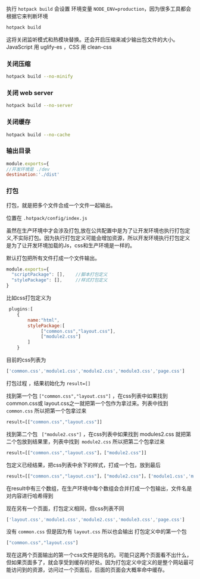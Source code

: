 执行 `hotpack build` 会设置  环境变量 `NODE_ENV=production`，因为很多工具都会根据它来判断环境

``` bash
hotpack build
```
这将关闭监听模式和热模块替换。还会开启压缩来减少输出包文件的大小。 JavaScript 用 uglify-es ，CSS 用 clean-css 

### 关闭压缩

``` bash
hotpack build --no-minify
```

### 关闭 web server

``` bash
hotpack build --no-server
```

### 关闭缓存

``` bash
hotpack build --no-cache
```

### 输出目录

``` js
module.exports={
//开发环境是 ./dev
destination:'./dist'
```
### 打包
打包，就是把多个文件合成一个文件一起输出。

位置在 `.hotpack/config/index.js`

虽然在生产环境中才会涉及打包,放在公共配置中是为了让开发环境也执行打包定义,不实际打包。因为执行打包定义可能会增加资源，所以开发环境执行打包定义是为了让开发环境加载的Js，css和生产环境是一样的。

默认打包把所有文件打成一个文件输出。
``` js
module.exports={
  "scriptPackage": [],    //脚本打包定义
  "stylePackage": [],     //样式打包定义
}
```
比如css打包定义为

``` js
 plugins:[
	{
		name:"html",
		stylePackage:[
			 ["common.css","layout.css"],
			 ["module2.css"]
		]
	}
```
目前的css列表为

``` js
['common.css','module1.css','module2.css','module3.css','page.css']
```
打包过程 ，结果初始化为 `result=[]`

找到第一个包 `["common.css","layout.css"]` ，在css列表中如果找到common.css或 layout.css之一就把第一个包作为拿过来。列表中找到` common.css` 所以把第一个包拿过来

``` js
result=[["common.css","layout.css"]]
``` 
找到第二个包 ` ["module2.css"]` ，在css列表中如果找到 modules2.css 就把第二个包放到结果里，列表中找到` module2.css` 所以把第二个包拿过来

``` js
result=[["common.css","layout.css"]，["module2.css"]]
``` 
包定义已经结果，把css列表中余下的样式，打成一个包，放到最后 

``` js
result=[["common.css","layout.css"]，["module2.css"]，['module1.css','module3.css','page.css']]
```
在result中有三个数组，在生产环境中每个数组会合并打成一个包输出，文件名是对内容进行哈希得到

现在另有一个页面，打包定义相同，但css列表不同

``` js
['layout.css','module1.css','module2.css','module3.css','page.css']
```

没有 `common.css` 但是因为有 `layout.css` 所以也会输出 打包定义中的第一个包
``` js
["common.css","layout.css"]
```
现在这两个页面输出的第一个css文件是同名的。可能只这两个页面看不出什么，但如果页面多了，就会享受到缓存的好处。因为打包定义中定义的是整个网站最可能访问到的资源，访问过一个页面后，后面的页面会大概率命中缓存。
